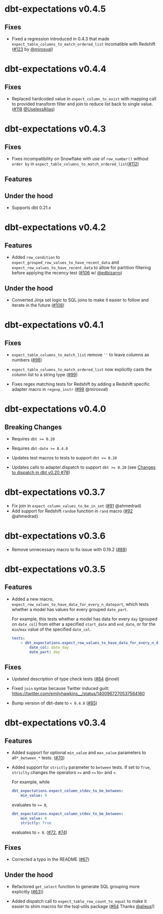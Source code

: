 
# dbt-expectations v0.4.5

## Fixes

* Fixed a regression introduced in 0.4.3 that made `expect_table_columns_to_match_ordered_list` incomatible with Redshift ([#123](https://github.com/calogica/dbt-expectations/pull/123) by [@mirosval](https://github.com/mirosval))

# dbt-expectations v0.4.4

## Fixes

* Replaced hardcoded value in `expect_column_to_exist` with mapping call to provided transform filter and join to reduce list back to single value. ([#118](https://github.com/calogica/dbt-expectations/pull/118) [@UselessAlias](https://github.com/UselessAlias))


# dbt-expectations v0.4.3

## Fixes
* Fixes incompatibility on Snowflake with use of `row_number()` without `order by` in `expect_table_columns_to_match_ordered_list`([#112](https://github.com/calogica/dbt-expectations/pull/112))

## Features

## Under the hood
* Supports dbt 0.21.x

# dbt-expectations v0.4.2

## Features
 * Added `row_condition` to `expect_grouped_row_values_to_have_recent_data` and `expect_row_values_to_have_recent_data` to allow for partition filtering before applying the recency test ([#106](https://github.com/calogica/dbt-expectations/pull/106) w/ [@edbizarro](https://github.com/edbizarro))

## Under the hood
* Converted Jinja set logic to SQL joins to make it easier to follow and iterate in the future ([#108](https://github.com/calogica/dbt-expectations/pull/108))

# dbt-expectations v0.4.1

## Fixes
* `expect_table_columns_to_match_list` remove `''` to leave columns as numbers ([#98](https://github.com/calogica/dbt-expectations/issues/98))

* `expect_table_columns_to_match_ordered_list` now explicitly casts the column list to a string type ([#99](https://github.com/calogica/dbt-expectations/issues/99))

* Fixes regex matching tests for Redshift by adding a Redshift specific adapter macro in `regexp_instr` ([#99](https://github.com/calogica/dbt-expectations/pull/102) @mirosval)

# dbt-expectations v0.4.0

## Breaking Changes

* Requires `dbt >= 0.20`

* Requires `dbt-date >= 0.4.0`

* Updates test macros to tests to support `dbt >= 0.20`

* Updates calls to adapter.dispatch to support `dbt >= 0.20` (see [Changes to dispatch in dbt v0.20 #78](https://github.com/calogica/dbt-expectations/issues/78))

# dbt-expectations v0.3.7

* Fix join in `expect_column_values_to_be_in_set` ([#91](https://github.com/calogica/dbt-expectations/pull/91) @ahmedrad)
* Add support for Redshift `random` function in `rand` macro ([#92](https://github.com/calogica/dbt-expectations/pull/92) @ahmedrad)

# dbt-expectations v0.3.6

* Remove unnecessary macro to fix issue with 0.19.2 ([#88](https://github.com/calogica/dbt-expectations/pull/88))

# dbt-expectations v0.3.5

## Features
* Added a new macro, `expect_row_values_to_have_data_for_every_n_datepart`, which tests whether a model has values for every grouped `date_part`.


    For example, this tests whether a model has data for every `day` (grouped on `date_col`) from either a specified `start_date` and `end_date`, or for the `min`/`max` value of the specified `date_col`.


    ```yaml
    tests:
        - dbt_expectations.expect_row_values_to_have_data_for_every_n_datepart:
            date_col: date_day
            date_part: day
    ```

## Fixes

* Updated description of type check tests ([#84](https://github.com/calogica/dbt-expectations/pull/84) @noel)

* Fixed `join` syntax because Twitter induced guilt: https://twitter.com/emilyhawkins__/status/1400967270537564160

* Bump version of dbt-date to `< 0.4.0` ([#85](https://github.com/calogica/dbt-expectations/issues/85))


# dbt-expectations v0.3.4

## Features

* Added support for optional `min_value` and `max_value` parameters to all`*_between_*` tests. ([#70](https://github.com/calogica/dbt-expectations/pull/70))

* Added support for `strictly` parameter to `between` tests. If set to `True`, `striclty` changes the operators `>=` and `<=` to`>` and `<`.

    For example, while

    ```yaml
    dbt_expectations.expect_column_stdev_to_be_between:
        min_value: 0
    ```

    evaluates to `>= 0`,

    ```yaml
    dbt_expectations.expect_column_stdev_to_be_between:
        min_value: 0
        strictly: True
    ```

    evaluates to `> 0`.
    ([#72](https://github.com/calogica/dbt-expectations/issues/72), [#74](https://github.com/calogica/dbt-expectations/pull/74))

## Fixes

* Corrected a typo in the README ([#67](https://github.com/calogica/dbt-expectations/pull/67))

## Under the hood

* Refactored `get_select` function to generate SQL grouping more explicitly ([#63](https://github.com/calogica/dbt-expectations/pull/63)))

* Added dispatch call to `expect_table_row_count_to_equal` to make it easier to shim macros for the tsql-utils package ([#64](https://github.com/calogica/dbt-expectations/pull/64) Thanks [@alieus](https://github.com/alieus)!)
